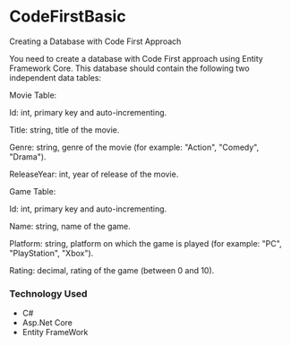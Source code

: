 # CodeFirstBasic

Creating a Database with Code First Approach

You need to create a database with Code First approach using Entity Framework Core. This database should contain the following two independent data tables:

Movie Table:

Id: int, primary key and auto-incrementing.

Title: string, title of the movie.

Genre: string, genre of the movie (for example: "Action", "Comedy", "Drama").

ReleaseYear: int, year of release of the movie.

Game Table:

Id: int, primary key and auto-incrementing.

Name: string, name of the game.

Platform: string, platform on which the game is played (for example: "PC", "PlayStation", "Xbox").

Rating: decimal, rating of the game (between 0 and 10).

### Technology Used
- C#
- Asp.Net Core
- Entity FrameWork
